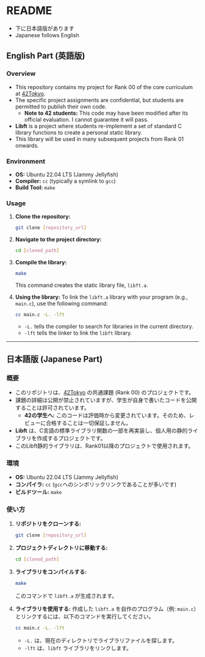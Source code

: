 # README
- 下に日本語版があります
- Japanese follows English

## English Part (英語版)

### Overview

- This repository contains my project for Rank 00 of the core curriculum at [42Tokyo](https://42tokyo.jp/).
- The specific project assignments are confidential, but students are permitted to publish their own code.
    - **Note to 42 students:** This code may have been modified after its official evaluation. I cannot guarantee it will pass.
- **Libft** is a project where students re-implement a set of standard C library functions to create a personal static library.
- This library will be used in many subsequent projects from Rank 01 onwards.

### Environment

- **OS:** Ubuntu 22.04 LTS (Jammy Jellyfish)
- **Compiler:** `cc` (typically a symlink to `gcc`)
- **Build Tool:** `make`

### Usage

1.  **Clone the repository:**
    ```sh
    git clone [repository_url]
    ```

2.  **Navigate to the project directory:**
    ```sh
    cd [cloned_path]
    ```

3.  **Compile the library:**
    ```sh
    make
    ```
    This command creates the static library file, `libft.a`.

4.  **Using the library:**
    To link the `libft.a` library with your program (e.g., `main.c`), use the following command:
    ```sh
    cc main.c -L. -lft
    ```
    - `-L.` tells the compiler to search for libraries in the current directory.
    - `-lft` tells the linker to link the `libft` library.

---

## 日本語版 (Japanese Part)

### 概要

- このリポジトリは、[42Tokyo](https://42tokyo.jp/) の共通課題 (Rank 00) のプロジェクトです。
- 課題の詳細は公開が禁止されていますが、学生が自身で書いたコードを公開することは許可されています。
    - **42の学生へ:** このコードは評価時から変更されています。そのため、レビューに合格することは一切保証しません。
- **Libft** は、C言語の標準ライブラリ関数の一部を再実装し、個人用の静的ライブラリを作成するプロジェクトです。
- このLibft静的ライブラリは、Rank01以降のプロジェクトで使用されます。

### 環境

- **OS:** Ubuntu 22.04 LTS (Jammy Jellyfish)
- **コンパイラ:** `cc` (`gcc`へのシンボリックリンクであることが多いです)
- **ビルドツール:** `make`

### 使い方

1.  **リポジトリをクローンする:**
    ```sh
    git clone [repository_url]
    ```

2.  **プロジェクトディレクトリに移動する:**
    ```sh
    cd [cloned_path]
    ```

3.  **ライブラリをコンパイルする:**
    ```sh
    make
    ```
    このコマンドで `libft.a` が生成されます。

4.  **ライブラリを使用する:**
    作成した `libft.a` を自作のプログラム（例: `main.c`）とリンクするには、以下のコマンドを実行してください。
    ```sh
    cc main.c -L. -lft
    ```
    - `-L.` は、現在のディレクトリでライブラリファイルを探します。
    - `-lft` は、`libft` ライブラリをリンクします。
